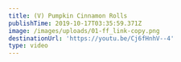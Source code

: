 ```yaml
---
title: (V) Pumpkin Cinnamon Rolls
publishTime: 2019-10-17T03:35:59.371Z
image: /images/uploads/01-ff_link-copy.png
destinationUrl: 'https://youtu.be/Cj6fHnhV--4'
type: video
---
```



